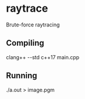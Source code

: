 # raytrace
Brute-force raytracing

## Compiling
clang++ --std c++17 main.cpp

## Running
./a.out > image.pgm
